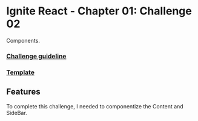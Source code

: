 # Ignite React - Chapter 01: Challenge 02

Components.

### [Challenge guideline](https://www.notion.so/Desafio-02-Componentizando-a-aplica-o-b9f0f025c95b437699d0c3115f55b0f1)

### [Template](https://github.com/rocketseat-education/ignite-template-componentizando-a-aplicacao)

## Features

To complete this challenge, I needed to componentize the Content and SideBar.
